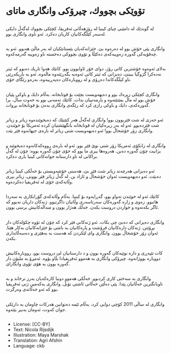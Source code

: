 # تۆوێكی بچووك، چیرۆكی وانگاری ماتای

##
لە گوندێك لە دامێنی چیای كینیا لە رۆژهەڵاتی ئەفریقا، كچێكی بچووك لەگەڵ دایكی لەسەر کێڵگه‌کانیان كاریان دەكرد. ئەو ناوی وانگاری بوو.

##
وانگاری پێی خۆش بوو لە دەرەوە بێ. خێزانەكەیان بێستانێكیان له به‌ر ماڵێ هەبوو. ئەو بە چەقۆیەكی گەورە زەوییەکەی دەكێڵا و تۆوی بچووكی دەخستە ناو زەوییە گەرمەكەوە.

##
بەلای ئەوەوە خۆشترین كاتی رۆژ، دوای خۆر ئاوابوون بوو. كاتێك هەوا تاریك دەبوو كە ئیتر نەدەكرا گژوگیا ببینێ، دەیزانی كە ئیتر كاتی ئەوەیە بگەڕێتەوە ماڵەوە. ئەو بە باریكەڕێی ناو كیڵگەكاندا ده‌ڕۆی و لە رووبارەكان دەپەڕییەوە، به‌ره‌و رێگای خۆی.

##
وانگاری كچێكی زیرەك بوو و دەیهەویست بچێت بۆ قوتابخانە. بەڵام دایك و باوكی پێیان خۆش بوو لە ماڵ بمێنێتەوە و یارمەتییان بدات. كاتێك تەمەنی بوو بە حەوت ساڵ، برا گەورەكەی، دایك و باوكی رازی كرد كە رێگەی وانگاری بدەن بۆ قوتابخانە بڕوات.

##
ئەو حەزی لە شت فێربوون بوو! وانگاری لەگەڵ هەر كتێبێك كە دەیخوێندەوە زیاتر و زیاتر شت فێردەبوو. ئەو له‌ به‌ر زیره‌کیان له قوتابخانه بانگهێشتیان كردە ئەمریكا بۆ خوێندن. وانگاری زۆر خۆشحاڵ بوو! ئەو دەیهەویست شتی زیاتر لە بارەی جیهانەوە فێر بێت.

##
وانگاری لە زانكۆی ئەمریكا زۆر شتی نوێ فێر بوو. ئەو لە بارەی رووەكەكانەوە دەیخوێند و بزانیت چۆن گه‌وره‌ ده‌بن. هه‌روه‌ها بیری ما بوو که خۆی چۆن گه‌وره بووه: چۆن له گه‌ڵ براکانی له ناو دارستانه جوانه‌کانی کینیا یاری ده‌کرد.

##
ئه‌و ده‌یزانی هەرچەند زیاتر شت فێر بێ، هەستی خۆشه‌ویستی بۆ خەڵكی كینیا زیاتر ده‌بێت. ئەو دەیهەویست ئه‌وان خۆشحاڵ و ئازاد بن. له گه‌ڵ زیاتر فێر بوونی، زیاتر بیری وڵاتەكەی خۆی لە ئەفریقیا دەكردەوە.

##
كاتێك ئەو لە خوێندن تەواو بوو، گەڕایەوە بۆ كینیا. بەڵام وڵاتەكەی گۆرانکاری به سه‌ردا هاتبوو. زەوی و زارە گەورەكان سەرتاسەری وڵاتیان داگرتبوو. ژنەكان داریان نەبوو كە ئاگر بكەنەوە و خواردن دروست بكەن. خەڵك هەژار بوون و منداڵەكانیش برسی بوون.

##
وانگاری دەیزانی که دەبێ چی بكات. ئەو ژنەكانی فێر كرد كە چۆن لە تۆوە چكۆلەكان دار بڕۆێنن. ژنەكان دارەکانیان فرۆشت و پارەكانیان بە باشی بۆ خێزانەكانیان بەكار هێنا. ئەوان زۆر خۆشحاڵ بوون. وانگاری وای لێكردن كە هەست بە بەهێزی و ده‌سه‌ڵاتداری بكەن.

##
كات تێپەڕی و داره نوێیەكان گەورە بوون و د دارستانیان لێ دروست بوو، رووبارەكانیش دووبارە بووژانەوە. چیرۆكی وانگاری بە هەموو ئەفریقیادا بڵاو بۆوه. ئەمڕۆ بە ملیۆن دار گەورە بوون به هۆی تۆوی وانگارای.

##
وانگاری بە سەختی كاری كردبوو. خەڵكی هەموو دونیا کاره‌که‌یان بەرز نرخاند و بە ناوبانگترین خەڵاتیان پێدا. پێی دەڵێن خەڵاتی ئاشتی نۆبڵ. وانگاری یەكەمین ژنی ئەفریقیا بوو كە ئەو خەڵاتەی وەرگرت.

##
وانگاری لە ساڵی 2011 كۆچی دوایی كرد، بەڵام ئێمە دەتوانین هەركات چاومان بە دارێکی جوان که‌وت، ئەومان بەبیر بێتەوە.

##
* License: [CC-BY]
* Text: Nicola Rijsdijk
* Illustration: Maya Marshak
* Translation: Agri Afshin
* Language: ckb

